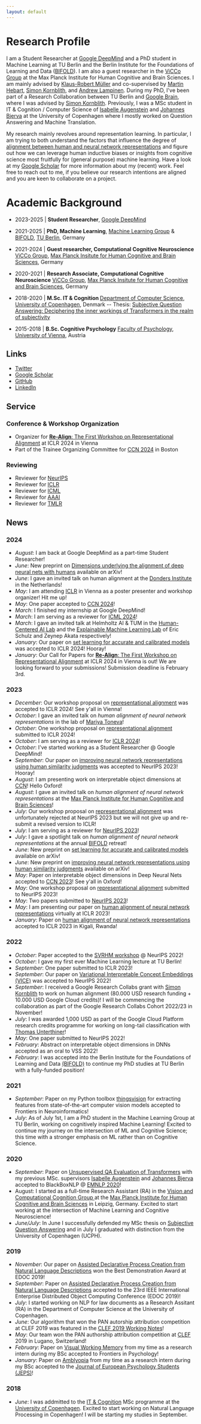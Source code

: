 ```yaml
---
layout: default
---
```


# Research Profile

I am a Student Researcher at <a href="https://deepmind.google/">Google DeepMind</a> and a PhD student in Machine Learning at TU Berlin and the Berlin Institute for the Foundations of Learning and Data (<a href="https://www.bifold.berlin/">BIFOLD</a>). I am also a guest researcher in the <a href="https://www.cbs.mpg.de/independent-research-groups/vision-and-computational-cognition">ViCCo Group</a> at the Max Planck Institute for Human Cognitive and Brain Sciences. I am mainly advised by <a href="https://scholar.google.com/citations?user=jplQac8AAAAJ&hl=en">Klaus-Robert Müller</a> and co-supervised by <a href="http://martin-hebart.de/">Martin Hebart</a>, <a href="https://simonster.com/">Simon Kornblith</a>, and <a href="https://lampinen.github.io/">Andrew Lampinen</a>. During my PhD, I've been part of a Research Collaboration between TU Berlin and <a href="https://research.google/teams/brain/">Google Brain</a>, where I was advised by <a href="https://simonster.com//">Simon Kornblith</a>. Previously, I was a MSc student in IT & Cognition / Computer Science of <a href="http://isabelleaugenstein.github.io/">Isabelle Augenstein</a> and <a href="http://bjerva.github.io/">Johannes Bjerva</a> at the University of Copenhagen where I mostly worked on Question Answering and Machine Translation. 

<p>My research mainly revolves around representation learning. In particular, I am trying to both understand the factors that influence the degree of  <a href="https://arxiv.org/pdf/2211.01201.pdf">alignment between human and neural network representations</a> and figure out how we can leverage human inductive biases or insights from cognitive science most fruitfully for (general purpose) machine learning. Have a look at my <a href="https://scholar.google.com/citations?user=ktyApiAAAAAJ&hl=de">Google Scholar</a> for more information about my (recent) work. Feel free to reach out to me, if you believe our research intentions are aligned and you are keen to collaborate on a project.</p>

# Academic Background

* 2023-2025 | <b>Student Researcher</b>,
	                <a href="https://deepmind.google/">Google DeepMind</a>

* 2021-2025 | <b>PhD, Machine Learning</b>,
	                <a href="https://web.ml.tu-berlin.de/">Machine Learning Group</a> & <a href="https://www.bifold.berlin/">BIFOLD</a>,
	                <a href="https://www.tu.berlin/en/">TU Berlin</a>, Germany

* 2021-2024 | <b>Guest researcher, Computational Cognitive Neuroscience</b>
	                <a href= "https://www.cbs.mpg.de/independent-research-groups/vision-and-computational-cognition" id="vicco"> ViCCo Group</a>,
	                <a href="https://www.cbs.mpg.de/en" id="mpi_cbs">Max Planck Insitute for Human Cognitive and Brain Sciences</a>, Germany

* 2020-2021 | <b>Research Associate, Computational Cognitive Neuroscience</b>
	                <a href= "https://www.cbs.mpg.de/independent-research-groups/vision-and-computational-cognition" id="vicco"> ViCCo Group</a>,
	                <a href="https://www.cbs.mpg.de/en" id="mpi_cbs">Max Planck Insitute for Human Cognitive and Brain Sciences</a>, Germany

* 2018-2020 | <b>M.Sc. IT & Cognition </b>
	                <a href="https://di.ku.dk/english/research/nlp/" id="ku_cs"> Department of Computer Science</a>,
	                <a href="https://www.ku.dk/english/" id="ku">University of Copenhagen</a>, Denmark
-- Thesis: <a href="https://arxiv.org/abs/2006.08342">Subjective Question Answering: Deciphering the inner workings of Transformers in the realm of subjectivity</a>

* 2015-2018 | <b>B.Sc. Cognitive Psychology</b>
	                <a href="https://psychologie.univie.ac.at/en/research/" id="uvie_psy"> Faculty of Psychology</a>,
	                <a href="https://www.univie.ac.at/en/" id="uvie">University of Vienna</a>, Austria


## Links
* <a href="https://twitter.com/lukas_mut" class="icon fa-twitter">Twitter</a>
* <a href="https://scholar.google.com/citations?user=ktyApiAAAAAJ&hl=de" class="icon ai-google-scholar">Google Scholar</a>
* <a href="https://github.com/LukasMut" class="icon fa-github">GitHub</a>
* <a href="https://www.linkedin.com/in/lukas-muttenthaler/" class="icon fa-linkedin">LinkedIn</a>

## Service

### Conference & Workshop Organization
* Organizer for <a href="https://representational-alignment.github.io/">**Re-Align**: The First Workshop on Representational Alignment</a> at ICLR 2024 in Vienna
* Part of the Trainee Organizing Committee for <a href="https://2024.ccneuro.org/ccn-organizers/">CCN 2024</a> in Boston

### Reviewing
* Reviewer for <a href="https://neurips.cc/">NeurIPS</a>
* Reviewer for <a href="https://iclr.cc/">ICLR</a>
* Reviewer for <a href="https://icml.cc/">ICML</a>
* Reviewer for <a href="https://aaai.org/">AAAI</a>
* Reviewer for <a href="https://jmlr.org/tmlr/">TMLR</a>

## News

### 2024

* _August_: I am back at Google DeepMind as a part-time Student Researcher!
* _June_: New preprint on <a href="https://arxiv.org/pdf/2406.19087">Dimensions underlying the alignment of deep neural nets with humans</a> available on arXiv! 
* _June_: I gave an invited talk on human alignment at the <a href="https://www.ru.nl/en/donders-institute">Donders Institute</a> in the Netherlands!
* _May_: I am attending <a href="https://iclr.cc/">ICLR</a> in Vienna as a poster presenter and workshop organizer! Hit me up!
* _May_: One paper accepted to <a href="https://2024.ccneuro.org/">CCN 2024</a>!
* _March_: I finished my internship at Google DeepMind!
* _March_: I am serving as a reviewer for <a href="https://www.icml.cc/">ICML 2024</a>!
* _March_: I gave an invited talk at Helmholtz AI & TUM in the <a href="https://cpilab.org/index.html">Human-Centered AI Lab</a> and the <a href="https://www.eml-unitue.de/#team">Explainable Machine Learning Lab</a> of Eric Schulz and Zeynep Akata respectively!
* _January_: Our paper on <a href="https://arxiv.org/pdf/2307.02245.pdf">set learning for accurate and calibrated models</a> was accepted to ICLR 2024! Hooray!
* _January_: Our Call for Papers for <a href="https://representational-alignment.github.io/">**Re-Align**: The First Workshop on Representational Alignment</a> at ICLR 2024 in Vienna is out! We are looking forward to your submissions! Submission deadline is February 3rd.

### 2023
* _December_: Our workshop proposal on <a href="https://representational-alignment.github.io/">representational alignment</a> was accepted to ICLR 2024! See y'all in Vienna!
* _October_: I gave an invited talk on _human alignment of neural network representations_ in the lab of <a href="https://mtoneva.com/">Mariya Toneva</a>!
* _October_: One workshop proposal on <a href="https://representational-alignment.github.io/">representational alignment</a> submitted to ICLR 2024!
* _October_: I am serving as a reviewer for <a href="https://www.iclr.cc/">ICLR 2024</a>!
* _October_: I've started working as a Student Researcher @ Google DeepMind!
* _September_: Our paper on <a href="https://arxiv.org/pdf/2306.04507.pdf">improving neural network representations using human similarity judgments</a> was accepted to NeurIPS 2023! Hooray! 
* _August_: I am presenting work on interpretable object dimensions at <a href="https://2023.ccneuro.org/">CCN</a>! Hello Oxford!
* _August_: I gave an invited talk on _human alignment of neural network representations_ at the <a href="https://www.cbs.mpg.de/en">Max Planck Institute for Human Cognitive and Brain Sciences</a>!
* _July_: Our workshop proposal on <a href="https://representational-alignment.github.io/">representational alignment</a> was unfortunately rejected at NeurIPS 2023 but we will not give up and re-submit a revised version to ICLR!
* _July_: I am serving as a reviewer for <a href="https://neurips.cc/">NeurIPS 2023</a>!
* _July_: I gave a spotlight talk on _human alignment of neural network representations_ at the annual <a href="https://www.bifold.berlin/">BIFOLD</a> retreat!
* _June_: New preprint on <a href="https://arxiv.org/pdf/2307.02245.pdf">set learning for accurate and calibrated models</a> available on arXiv!
* _June_: New preprint on <a href="https://arxiv.org/pdf/2306.04507.pdf">improving neural network representations using human similarity judgments</a> available on arXiv!
* _May_: Paper on interpretable object dimensions in Deep Neural Nets accepted to <a href="https://ccneuro.org/">CCN 2023</a>! See y'all in Oxford!
* _May_: One workshop proposal on <a href="https://representational-alignment.github.io/">representational alignment</a> submitted to NeurIPS 2023!
* _May_: Two papers submitted to <a href="https://neurips.cc/">NeurIPS 2023</a>!
* _May_: I am presenting our paper on <a href="https://arxiv.org/pdf/2211.01201.pdf">human alignment of neural network representations</a> virtually at ICLR 2023!
* _January_: Paper on <a href="https://openreview.net/forum?id=ReDQ1OUQR0X">human alignment of neural network representations</a> accepted to ICLR 2023 in Kigali, Rwanda!

### 2022
* _October_: Paper accepted to the <a href="https://www.svrhm.com/">SVRHM workshop</a> @ NeurIPS 2022!
* _October_: I gave my first ever Machine Learning lecture at TU Berlin!
* _September_: One paper submitted to ICLR 2023!
* _September_: Our paper on <a href="https://proceedings.neurips.cc/paper_files/paper/2022/hash/da1a97b53eec1c763c6d06835538fe3e-Abstract-Conference.html">Variational Interpretable Concept Embeddings (VICE)</a> was accepted to NeurIPS 2022!
* _September_: I received a Google Research Collabs grant with <a href="https://research.google/people/106005/">Simon Kornblith</a> to work on human alignment (80.000 USD research funding + 10.000 USD Google Cloud credits)! I will be commencing the collaboration as part of the Google Research Collabs Cohort 2022/23 in November!
* _July_: I was awarded 1,000 USD as part of the Google Cloud Platform research credits programme for working on long-tail classification with <a href="https://scholar.google.at/citations?user=QCARd5gAAAAJ&hl=en">Thomas Unterthiner</a>!
* _May_: One paper submitted to NeurIPS 2022!
* _February_: Abstract on interpretable object dimensions in DNNs accepted as an oral to VSS 2022!
* _February_: I was accepted into the Berlin Institute for the Foundations of Learning and Data <a href="https://www.bifold.berlin/">(BIFOLD)</a> to continue my PhD studies at TU Berlin with a fully-funded position!
										
### 2021
* _September_: Paper on my Python toolbox <a href="https://github.com/ViCCo-Group/thingsvision">thingsvision</a> for extracting features from state-of-the-art computer vision models accepted to Frontiers in Neuroinformatics!
* _July_: As of July 1st, I am a PhD student in the Machine Learning Group at TU Berlin, working on cognitively inspired Machine Learning! Excited to continue my journey on the intersection of ML and Cognitive Science; this time with a stronger emphasis on ML rather than on Cognitive Science.
										
### 2020
* _September_: Paper on  <a href="https://www.aclweb.org/anthology/2020.blackboxnlp-1.8/">Unsupervised QA Evaluation of Transformers</a> with my previous MSc. supervisors <a href="http://isabelleaugenstein.github.io/">Isabelle Augenstein</a> and <a href="http://bjerva.github.io/">Johannes Bjerva</a> accepted to BlackBoxNLP @ <a href="https://2020.emnlp.org/">EMNLP 2020</a>!
* August: I started as a full-time Research Assistant (RA) in the <a href= "https://www.cbs.mpg.de/independent-research-groups/vision-and-computational-cognition">Vision and Computational Cognition Group  </a> at the <a href="https://www.cbs.mpg.de/">Max Planck Institute for Human Cognitive and Brain Sciences</a> in Leipzig, Germany. Excited to start working at the intersection of Machine Learning and Cognitive Neuroscience!
* _June/July_: In June I successfully defended my MSc thesis on <a href="https://arxiv.org/abs/2006.08342">Subjective Question Answering</a> and in July I graduated with distinction from the University of Copenhagen (UCPH).

### 2019
* _November_: Our paper on <a href="https://ieeexplore.ieee.org/abstract/document/8907309">Assisted Declarative Process Creation from Natural Language Descriptions</a> won the Best Demonstration Award at EDOC 2019! 
* _September_: Paper on <a href="https://ieeexplore.ieee.org/abstract/document/8907309">Assisted Declarative Process Creation from Natural Language Descriptions</a> accepted to the 23rd IEEE International Enterprise Distributed Object Computing Conference (EDOC 2019)!
* _July_: I started working on NLP for law documents as a Research Assitant (RA) in the Department of Computer Science at the University of Copenhagen.
* _June_: Our algorithm that won the PAN autorship attribution competition at CLEF 2019 was featured in the <a href="https://ceur-ws.org/Vol-2380/">CLEF 2019 Working Notes</a>!
* _May_: Our team won the PAN authorship attribution competition at <a href="http://www.clef-initiative.eu/">CLEF<a> 2019 in Lugano, Switzerland!
* _February_: Paper on <a href="https://www.frontiersin.org/articles/10.3389/fpsyg.2019.00375/full">Visual Working Memory</a> from my time as a research intern during my BSc accepted to Frontiers in Psychology!
* _January_: Paper on <a href="https://jeps.efpsa.org/articles/abstract/10.5334/jeps.435/">Amblyopia</a> from my time as a research intern during my BSc accepted to the <a href="https://efpsa.org/">Journal of European Psychology Students (JEPS)</a>!

### 2018
* _June_: I was addmitted to the <a href='https://studies.ku.dk/masters/it-and-cognition/'> IT & Cognition</a> MSc programme at the <a href='https://di.ku.dk/english/' >University of Copenhagen</a>. Excited to start working on Natural Language Processing in Copenhagen! I will be starting my studies in September.

<!-- Google tag (gtag.js) -->
<script async src="https://www.googletagmanager.com/gtag/js?id=G-TY0KLMX3ZV"></script>
<script>
  window.dataLayer = window.dataLayer || [];
  function gtag(){dataLayer.push(arguments);}
  gtag('js', new Date());

  gtag('config', 'G-TY0KLMX3ZV');
</script>

